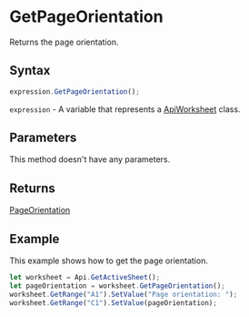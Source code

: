 # GetPageOrientation

Returns the page orientation.

## Syntax

```javascript
expression.GetPageOrientation();
```

`expression` - A variable that represents a [ApiWorksheet](../ApiWorksheet.md) class.

## Parameters

This method doesn't have any parameters.

## Returns

[PageOrientation](../../Enumeration/PageOrientation.md)

## Example

This example shows how to get the page orientation.

```javascript editor-
let worksheet = Api.GetActiveSheet();
let pageOrientation = worksheet.GetPageOrientation();
worksheet.GetRange("A1").SetValue("Page orientation: ");
worksheet.GetRange("C1").SetValue(pageOrientation);
```
